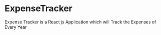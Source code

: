 # ExpenseTracker
Expense Tracker is a React js Application which will Track the Expenses of Every Year 
